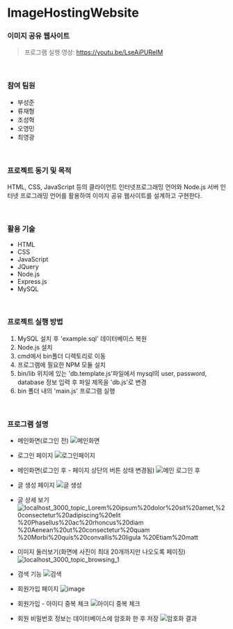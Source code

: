 # ImageHostingWebsite

### 이미지 공유 웹사이트
> 프로그램 실행 영상: https://youtu.be/LseAiPUReIM
<br>

### 참여 팀원
- 부성준
- 류재형
- 조성혁
- 오영민
- 최영광

<br>

### 프로젝트 동기 및 목적
HTML, CSS, JavaScript 등의 클라이언트 인터넷프로그래밍 언어와 Node.js 서버 인터넷 프로그래밍 언어를 활용하여 이미지 공유 웹사이트를 설계하고 구현한다.

<br>

### 활용 기술
- HTML
- CSS
- JavaScript
- JQuery
- Node.js
- Express.js
- MySQL
<br>

### 프로젝트 실행 방법
1. MySQL 설치 후 'example.sql' 데이터베이스 복원
2. Node.js 설치
3. cmd에서 bin폴더 디렉토리로 이동
4. 프로그램에 필요한 NPM 모듈 설치
5. bin/lib 위치에 있는 'db.template.js'파일에서 mysql의 user, password, database 정보 입력 후 파일 제목을 'db.js'로 변경
6. bin 폴더 내의 'main.js' 프로그램 실행
<br>

### 프로그램 설명
- 메인화면(로그인 전)
![메인화면](https://user-images.githubusercontent.com/55964775/91716360-7958b800-ebca-11ea-9787-9cffed36c21e.JPG)

-  로그인 페이지
![로그인페이지](https://user-images.githubusercontent.com/55964775/91716387-82e22000-ebca-11ea-8ee7-6a2728297356.JPG)

-  메인화면(로그인 후 - 페이지 상단의 버튼 상태 변경됨)
![메인 로그인 후](https://user-images.githubusercontent.com/55964775/91716381-81185c80-ebca-11ea-951d-f665e9c8dcad.JPG)

-  글 생성 페이지
![글 생성](https://user-images.githubusercontent.com/55964775/91716389-84134d00-ebca-11ea-993e-f419835421e2.JPG)

-  글 상세 보기
![localhost_3000_topic_Lorem%20ipsum%20dolor%20sit%20amet,%20consectetur%20adipiscing%20elit %20Phasellus%20ac%20rhoncus%20diam %20Aenean%20ut%20consectetur%20quam %20Morbi%20quis%20convallis%20ligula %20Etiam%20matt](https://user-images.githubusercontent.com/55964775/91716666-1156a180-ebcb-11ea-92d8-ef90ee24eaad.png)

-  이미지 둘러보기(화면에 사진이 최대 20개까지만 나오도록 페이징)
![localhost_3000_topic_browsing_1](https://user-images.githubusercontent.com/55964775/91716395-87a6d400-ebca-11ea-9be7-5a5e8ca689ab.png)

-  검색 기능
![검색](https://user-images.githubusercontent.com/55964775/91716392-8675a700-ebca-11ea-8617-0e4c98cba56e.JPG)

-  회원가입 페이지
![image](https://user-images.githubusercontent.com/55964775/91716881-67c3e000-ebcb-11ea-9735-d8fa49c81638.png)<br>

- 회원가입 - 아이디 중복 체크
![아이디 중복 체크](https://user-images.githubusercontent.com/55964775/91716429-9b523a80-ebca-11ea-99d5-3957bbe98a06.JPG)<br>

- 회원 비밀번호 정보는 데이터베이스에 암호화 한 후 저장
![암호화 결과](https://user-images.githubusercontent.com/55964775/91716423-97beb380-ebca-11ea-9f16-21b7925bfca5.JPG)<br>

<br>
